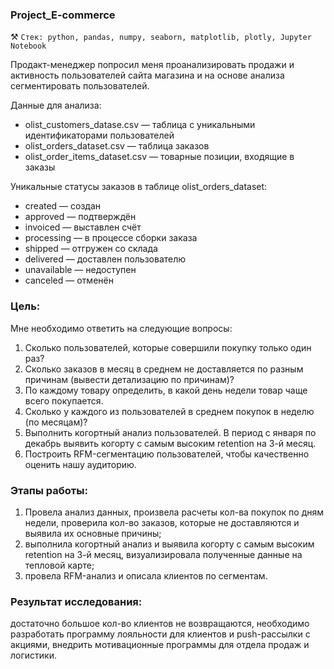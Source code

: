 ### Project_E-commerce 
⚒️ `Стек: python, pandas, numpy, seaborn, matplotlib, plotly, Jupyter Notebook`

Продакт-менеджер попросил меня проанализировать продажи и активность пользователей сайта магазина и на основе анализа сегментировать пользователей.

Данные для анализа:
- olist_customers_datase.csv — таблица с уникальными идентификаторами пользователей
- olist_orders_dataset.csv — таблица заказов
- olist_order_items_dataset.csv — товарные позиции, входящие в заказы

Уникальные статусы заказов в таблице olist_orders_dataset:

- created — создан
- approved — подтверждён
- invoiced — выставлен счёт
- processing — в процессе сборки заказа
- shipped — отгружен со склада
- delivered — доставлен пользователю
- unavailable — недоступен
- canceled — отменён
### Цель:
Мне необходимо ответить на следующие вопросы:
1. Сколько пользователей, которые совершили покупку только один раз? 
2. Сколько заказов в месяц в среднем не доставляется по разным причинам (вывести детализацию по причинам)? 
3. По каждому товару определить, в какой день недели товар чаще всего покупается. 
4. Сколько у каждого из пользователей в среднем покупок в неделю (по месяцам)?
5. Выполнить когортный анализ пользователей. В период с января по декабрь выявить когорту с самым высоким retention на 3-й месяц. 
6. Построить RFM-сегментацию пользователей, чтобы качественно оценить нашу аудиторию. 

### Этапы работы:
1. Провела анализ данных, произвела расчеты кол-ва покупок по дням недели, проверила кол-во заказов, которые не доставляются и выявила их основные причины;
2. выполнила когортный анализ и выявила когорту с самым высоким retention на 3-й месяц, визуализировала полученные данные на тепловой карте;
3. провела RFM-анализ и описала клиентов по сегментам. <br>

### Результат исследования: 
достаточно большое кол-во клиентов не возвращаются, необходимо разработать программу лояльности для клиентов и push-рассылки с акциями, внедрить мотивационные программы для отдела продаж и логистики.
